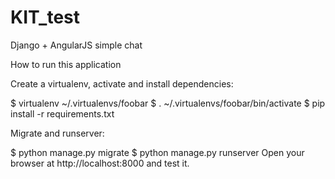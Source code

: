 # KIT_test
Django + AngularJS simple chat

How to run this application

Create a virtualenv, activate and install dependencies:

$ virtualenv ~/.virtualenvs/foobar
$ . ~/.virtualenvs/foobar/bin/activate
$ pip install -r requirements.txt

Migrate and runserver:

$ python manage.py migrate
$ python manage.py runserver
Open your browser at http://localhost:8000 and test it.
